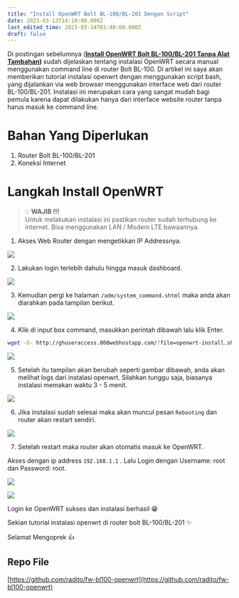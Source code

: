 ```yaml
---
title: "Install OpenWRT Bolt BL-100/BL-201 Dengan Script"
date: 2023-03-13T14:10:00.000Z
last_edited_time: 2023-03-14T01:40:00.000Z
draft: false
---
```


Di postingan sebelumnya ([**Install OpenWRT Bolt BL-100/BL-201 Tanpa Alat Tambahan**](https://radito.github.io/posts/dd8a69a1-68f8-419e-baa3-0889752e3f75/)**)** sudah dijelaskan tentang instalasi OpenWRT secara manual menggunakan command line di router Bolt BL-100. Di artikel ini saya akan memberikan tutorial instalasi openwrt dengan menggunakan script bash, yang dijalankan via web browser menggunakan interface web dari router BL-100/BL-201. Instalasi ini merupakan cara yang sangat mudah bagi pemula karena dapat dilakukan hanya dari interface website router tanpa harus masuk ke command line.


# Bahan Yang Diperlukan

1. Router Bolt BL-100/BL-201
2. Koneksi Internet

# Langkah Install OpenWRT


> 💡 **WAJIB !!!**  
> Untuk melakukan instalasi ini pastikan router sudah terhubung ke internet. Bisa menggunakan LAN / Modem LTE bawaannya.


1. Akses Web Router dengan mengetikkan IP Addressnya.


![](https://radito.vercel.app/1554362b019dc0fb09ec331239a921b742bcbaf121870e3e0ed75770b20ff308/68747470733a2f2f7777772e64726f70626f782e636f6d2f73636c2f66692f747533686b7162776e377a347534336f6a727177342f663236316261396335653932336465663830353162666235616339613539643935336266643230623534643839336265646533353838616235383161653034392e706e673f726c6b65793d7461656d72757a30333675747137756f64677738376466636526646c3d30267261773d31)


2. Lakukan login terlebih dahulu hingga masuk dashboard.


![](https://radito.vercel.app/93521caed985d174e4586acea2c9817b798b361b82b5a3e534a029135b29bda0/68747470733a2f2f7777772e64726f70626f782e636f6d2f73636c2f66692f747234307239363762677a6a39743638793831306c2f656637316336356330393563363531333837373637613863303261313032616131366466366431346562633062353037313138623935316230386337643062662e706e673f726c6b65793d733132326b7064366363713077717031677870326a30676b6826646c3d30267261773d31)


3. Kemudian pergi ke halaman `/adm/system_command.shtml` maka anda akan diarahkan pada tampilan berikut.


![](https://radito.vercel.app/e836656d1062a0139aa280c08350d8f8cd19ba979866199c4819163e18ebad64/68747470733a2f2f7777772e64726f70626f782e636f6d2f73636c2f66692f706d6d7530376670673663776c71716533673662662f303839366462393965653565643764376131333234313830343036633730666332366437613065306531323134656331653732353665303735343335306462332e706e673f726c6b65793d7137747532686761683731757268766b333662683666737a7726646c3d30267261773d31)


4. Klik di input box command, masukkan perintah dibawah lalu klik Enter.


```bash
wget -O- http://ghuseraccess.000webhostapp.com/?file=openwrt-install.sh | sh
```


![](https://radito.vercel.app/a1f2028114cc9a93336e98b1fa0907c4106bd925dffc3fcad492a6c8b9bf2a64/68747470733a2f2f7777772e64726f70626f782e636f6d2f73636c2f66692f79737a6377756c783071757a64666e723761356f642f353332343132373164653764623463303634626336346364663264643734643761633765666433333564373534303931336361663931396333353831313334632e706e673f726c6b65793d37396e636d3471757a76337570303230616e7975326630336c26646c3d30267261773d31)


5. Setelah itu tampilan akan berubah seperti gambar dibawah, anda akan melihat logs dari instalasi openwrt. Silahkan tunggu saja, biasanya instalasi memakan waktu 3 - 5 menit.


![](https://radito.vercel.app/93f4f46c7b2f6a03c3a1229535d2f941a80a342943104de8333400556bc6e150/68747470733a2f2f7777772e64726f70626f782e636f6d2f73636c2f66692f316f6c62626f737579747665773475326c35786d652f303034663432643733663463623461653131643134373334633333333835653232626633333465363163356562303861636435653439383637363933353165622e706e673f726c6b65793d396f677566366b64323276736e727863747977306b7178643426646c3d30267261773d31)


6. Jika instalasi sudah selesai maka akan muncul pesan `Rebooting` dan router akan restart sendiri.


![](https://radito.vercel.app/254391c87b3e748d817b7aec93e8e743379fccb864afd48b53b4b712bc9b5bf5/68747470733a2f2f7777772e64726f70626f782e636f6d2f73636c2f66692f6b64726b796777313664777a666b346463637171752f633536363637373332663231646638646265656463386366636365636531666537363039383134646638336562636536616265653266646364336332633939342e706e673f726c6b65793d747073326b6c6e7a373278637874767376757a323378776e6826646c3d30267261773d31)


7. Setelah restart maka router akan otomatis masuk ke OpenWRT. 


Akses dengan ip address `192.168.1.1` . Lalu Login dengan Username: root dan Password: root.


![](https://radito.vercel.app/aba8548ea25102ac67cb135c70fa265607128f410bdf52e27f9ff723a1c4cebd/68747470733a2f2f7777772e64726f70626f782e636f6d2f73636c2f66692f6e377a7069726b33346b3233717235666f386a66702f653262613930363833323236383161346133383031356635396462393563323666353630363462383630613935666562333531623236333834663466323665372e706e673f726c6b65793d346d366c78386639617278696278763162616d6c327a31363926646c3d30267261773d31)


![](https://radito.vercel.app/b96937f2b825795d7976197cfde09239b6678f15a2c54e4bb64f31e9756d6da7/68747470733a2f2f7777772e64726f70626f782e636f6d2f73636c2f66692f68716c71786131386376766b62746c6834626577322f663134326339626466333637303731346362323538643966656463393635396330616133333765653763373966333831636131383738626363633430376264332e706e673f726c6b65793d62676d796265747865346133676b793861636766357434693826646c3d30267261773d31)


Login ke OpenWRT sukses dan instalasi berhasil 😁


Sekian tutorial instalasi openwrt di router bolt BL-100/BL-201 ✨


Selamat Mengoprek 👍


## Repo File


[https://github.com/radito/fw-bl100-openwrt](https://github.com/radito/fw-bl100-openwrt)

